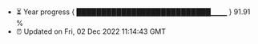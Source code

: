 - ⏳ Year progress { ███████████████████████████▁▁▁ } 91.91 %
- ⏰ Updated on Fri, 02 Dec 2022 11:14:43 GMT

